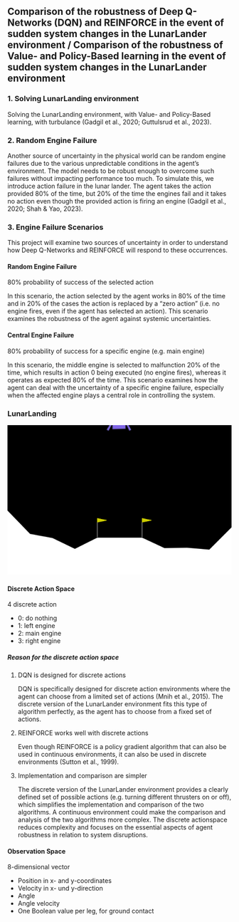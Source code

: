 ## Comparison of the robustness of Deep Q-Networks (DQN) and REINFORCE in the event of sudden system changes in the LunarLander environment / Comparison of the robustness of Value- and Policy-Based learning in the event of sudden system changes in the LunarLander environment

### 1. Solving LunarLanding environment
Solving the LunarLanding environment, with Value- and Policy-Based learning, with turbulance (Gadgil et al., 2020; Guttulsrud et al., 2023).

### 2. Random Engine Failure
Another source of uncertainty in the physical world can be random engine failures due to the various unpredictable conditions in the agent’s environment. The model needs to be  robust enough to overcome such failures without impacting performance too much. To simulate this, we introduce action failure in the lunar lander. The agent takes the action provided 80% of the time, but 20% of the time the engines fail and it takes no action even though the provided action is firing an engine (Gadgil et al., 2020; Shah & Yao, 2023).

### 3. Engine Failure Scenarios
This project will examine two sources of uncertainty in order to understand how Deep Q-Networks and REINFORCE will respond to these occurrences.

#### Random Engine Failure

80% probability of success of the selected action

In this scenario, the action selected by the agent works in 80% of the time and in 20% of the cases the action is replaced by a “zero action” (i.e. no engine fires, even if the agent has selected an action). This scenario examines the robustness of the agent against systemic uncertainties.

#### Central Engine Failure

80% probability of success for a specific engine (e.g. main engine)

In this scenario, the middle engine is selected to malfunction 20% of the time, which results in action 0 being executed (no engine fires), whereas it operates as expected 80% of the time. This scenario examines how the agent can deal with the uncertainty of a specific engine failure, especially when the affected engine plays a central role in controlling the system.

### LunarLanding

![Lunar Lander GIF](images/lunar_lander.gif "Lunar Lander")



#### Discrete Action Space
4 discrete action
- 0: do nothing
- 1: left engine
- 2: main engine
- 3: right engine

##### Reason for the discrete action space

1. DQN is designed for discrete actions

    DQN is specifically designed for discrete action environments where the agent can choose from a limited set of actions (Mnih et al., 2015). The discrete version of the LunarLander environment fits this type of algorithm perfectly, as the agent has to choose from a fixed set of actions.

2. REINFORCE works well with discrete actions

    Even though REINFORCE is a policy gradient algorithm that can also be used in continuous environments, it can also be used in discrete environments (Sutton et al., 1999).

3. Implementation and comparison are simpler

    The discrete version of the LunarLander environment provides a clearly defined set of possible actions (e.g. turning different thrusters on or off), which simplifies the implementation and comparison of the two algorithms. A continuous environment could make the comparison and analysis of the two algorithms more complex. The discrete actionspace reduces complexity and focuses on the essential aspects of agent robustness in relation to system disruptions.

#### Observation Space
8-dimensional vector
- Position in x- and y-coordinates
- Velocity in x- und y-direction
- Angle
- Angle velocity
- One Boolean value per leg, for ground contact